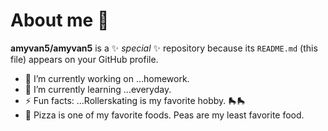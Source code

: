 # About me 👋


**amyvan5/amyvan5** is a ✨ _special_ ✨ repository because its `README.md` (this file) appears on your GitHub profile.


- 🔭 I’m currently working on ...homework.
- 🌱 I’m currently learning ...everyday.
- ⚡ Fun facts: ...Rollerskating is my favorite hobby. 🛼🛼
- 🍕 Pizza is one of my favorite foods. Peas are my least favorite food. 

